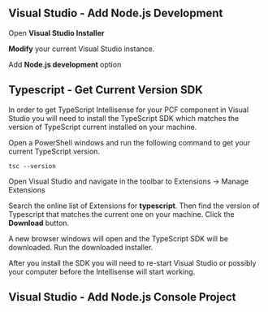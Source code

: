 
## Visual Studio - Add Node.js Development
Open **Visual Studio Installer**

**Modify** your current Visual Studio instance.

Add **Node.js development** option

## Typescript - Get Current Version SDK
In order to get TypeScript Intellisense for your PCF component in Visual Studio you will need to install the TypeScript SDK which matches the version of TypeScript current installed on your machine.

Open a PowerShell windows and run the following command to get your current TypeScript version.
```
tsc --version
```

Open Visual Studio and navigate in the toolbar to Extensions -> Manage Extensions

Search the online list of Extensions for **typescript**.  Then find the version of Typescript that matches the current one on your machine.  Click the **Download** button.

A new browser windows will open and the TypeScript SDK will be downloaded.  Run the downloaded installer.

After you install the SDK you will need to re-start Visual Studio or possibly your computer before the Intellisense will start working.

## Visual Studio - Add Node.js Console Project


<!--stackedit_data:
eyJoaXN0b3J5IjpbMTYwNDY2NjUwMSw0MTY2MTEwOTMsLTM1OD
k3NTQ3M119
-->
